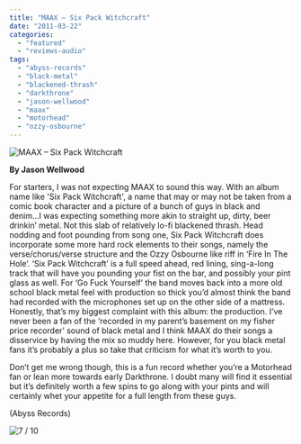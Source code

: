 ```yaml
---
title: "MAAX – Six Pack Witchcraft"
date: "2011-03-22"
categories: 
  - "featured"
  - "reviews-audio"
tags: 
  - "abyss-records"
  - "black-metal"
  - "blackened-thrash"
  - "darkthrone"
  - "jason-wellwood"
  - "maax"
  - "motorhead"
  - "ozzy-osbourne"
---
```


![](http://www.hellbound.ca/wp-content/uploads/2011/03/maax.jpg "MAAX – Six Pack Witchcraft")

**By Jason Wellwood**

For starters, I was not expecting MAAX to sound this way. With an album name like 'Six Pack Witchcraft', a name that may or may not be taken from a comic book character and a picture of a bunch of guys in black and denim...I was expecting something more akin to straight up, dirty, beer drinkin’ metal. Not this slab of relatively lo-fi blackened thrash. Head nodding and foot pounding from song one, Six Pack Witchcraft does incorporate some more hard rock elements to their songs, namely the verse/chorus/verse structure and the Ozzy Osbourne like riff in ‘Fire In The Hole’. ‘Six Pack Witchcraft’ is a full speed ahead, red lining, sing-a-long track that will have you pounding your fist on the bar, and possibly your pint glass as well. For ‘Go Fuck Yourself’ the band moves back into a more old school black metal feel with production so thick you’d almost think the band had recorded with the microphones set up on the other side of a mattress. Honestly, that’s my biggest complaint with this album: the production. I’ve never been a fan of the ‘recorded in my parent’s basement on my fisher price recorder’ sound of black metal and I think MAAX do their songs a disservice by having the mix so muddy here. However, for you black metal fans it’s probably a plus so take that criticism for what it’s worth to you.

Don’t get me wrong though, this is a fun record whether you’re a Motorhead fan or lean more towards early Darkthrone. I doubt many will find it essential but it’s definitely worth a few spins to go along with your pints and will certainly whet your appetite for a full length from these guys.

(Abyss Records)

![](http://www.hellbound.ca/wp-content/uploads/2009/08/review7.png "7 / 10")
